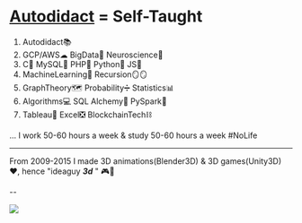 # **[Autodidact](https://en.wikipedia.org/wiki/Autodidacticism) = Self-Taught**
1. Autodidact📚 
2. GCP/AWS☁ BigData🚀 Neuroscience🧠 
3. C🦁 MySQL🐬 PHP🐘 Python🐍 JS🤟
4. MachineLearning🤖 Recursion🪞🪞  
5. GraphTheory🗺 Probability➗ Statistics📊
6. Algorithms💻 SQL Alchemy🧪 PySpark🔄 
7. Tableau🎨 Excel❎ BlockchainTech⛓

... I work 50-60 hours a week & study 50-60 hours a week #NoLife

****

From 2009-2015 I made 3D animations(Blender3D) & 3D games(Unity3D) ❤️, hence "ideaguy **_3d_** " 🎮👾

--

 ![](https://komarev.com/ghpvc/?username=ideaguy3d)
